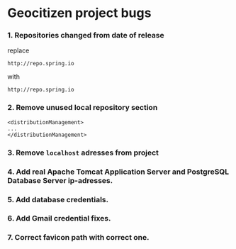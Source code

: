 # Geocitizen project bugs

### 1. Repositories changed from date of release
 
replace 

`http://repo.spring.io` 

with 

`http://repo.spring.io`

### 2. Remove unused local repository section

```
<distributionManagement>
...
</distributionManagement>
```

### 3. Remove `localhost` adresses from project 

### 4. Add real Apache Tomcat Application Server and PostgreSQL Database Server ip-adresses.

### 5. Add database credentials.

### 6. Add Gmail credential fixes.

### 7. Correct favicon path with correct one.